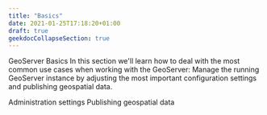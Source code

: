 ```yaml
---
title: "Basics"
date: 2021-01-25T17:18:20+01:00
draft: true
geekdocCollapseSection: true
---
```


GeoServer Basics
In this section we'll learn how to deal with the most common use cases when working with the GeoServer: Manage the running GeoServer instance by adjusting the most important configuration settings and publishing geospatial data.

Administration settings
Publishing geospatial data